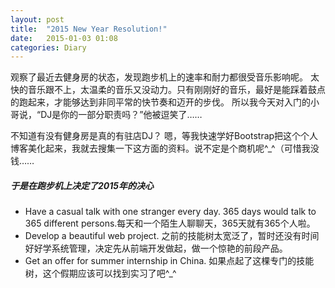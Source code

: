 ```yaml
---
layout: post
title:  "2015 New Year Resolution!"
date:   2015-01-03 01:08
categories: Diary
---
```


观察了最近去健身房的状态，发现跑步机上的速率和耐力都很受音乐影响呢。
太快的音乐跟不上，太温柔的音乐又没动力。只有刚刚好的音乐，最好是能踩着鼓点的跑起来，才能够达到非同平常的快节奏和迈开的步伐。
所以我今天对入门的小哥说，“DJ是你的一部分职责吗？”他被逗笑了……

不知道有没有健身房是真的有驻店DJ？
嗯，等我快速学好Bootstrap把这个个人博客美化起来，我就去搜集一下这方面的资料。说不定是个商机呢^_^（可惜我没钱……

##### 于是在跑步机上决定了2015年的决心
* Have a casual talk with one stranger every day. 365 days would talk to 365 different persons.每天和一个陌生人聊聊天，365天就有365个人啦。
* Develop a beautiful web project. 之前的技能树太宽泛了，暂时还没有时间好好学系统管理，决定先从前端开发做起，做一个惊艳的前段产品。
* Get an offer for summer internship in China. 如果点起了这棵专门的技能树，这个假期应该可以找到实习了吧^_^